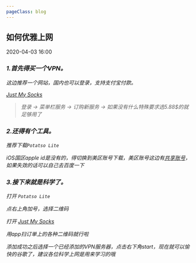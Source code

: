 ```yaml
---
pageClass: blog
---
```


## 如何优雅上网
<p class="date">2020-04-03 16:00
  <span id="/say-my-life/blog/other/Overthewall.html" class="leancloud_visitors">
      <i class="shni shn-eye-fill" />
      <i class="leancloud-visitors-count"></i>
  </span>
</p>

### 1.首先得买一个VPN。

这边推荐一个网站，国内也可以登录，支持支付宝付款。

<a href="https://justmysocks2.net/">Just My Socks</a>

<blockquote>
<p>登录 -> 菜单栏服务 -> 订购新服务 -> 如果没有什么特殊要求选5.88$的就足够用了</p>
</blockquote>

### 2.还得有个工具。

推荐下载<code class="default">Potatso Lite</code>

iOS国区apple id是没有的，得切换到美区账号下载，美区账号这边有<a href="https://github.com/v2net/Apple">共享账号</a>，如果失效的话可以自己去百度一下

### 3.接下来就是科学了。

打开 <code class="default">Potatso Lite</code>

点右上角加号，选择二维码

打开 <a href="https://justmysocks2.net/">Just My Socks</a>

用app扫订单上的各种二维码就行啦

添加成功之后选择一个已经添加的VPN服务器，点击右下角start，现在就可以愉快的谷歌了，建议各位科学上网是用来学习的哦

<base-valine />